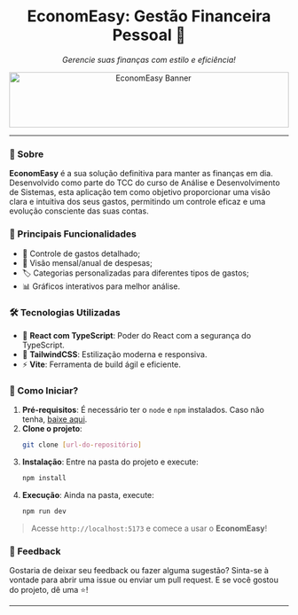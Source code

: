 <h1 align="center">EconomEasy: Gestão Financeira Pessoal 🚀</h1>
<p align="center">
  <i>Gerencie suas finanças com estilo e eficiência!</i>
</p>

<p align="center">
  <img src="https://images.unsplash.com/photo-1593672755342-741a7f868732?ixlib=rb-4.0.3&ixid=M3wxMjA3fDB8MHxwaG90by1wYWdlfHx8fGVufDB8fHx8fA%3D%3D&auto=format&fit=crop&w=870&q=80" alt="EconomEasy Banner" width="100%" height="100px">
</p>

---

### 🌌 Sobre

**EconomEasy** é a sua solução definitiva para manter as finanças em dia. Desenvolvido como parte do TCC do curso de Análise e Desenvolvimento de Sistemas, esta aplicação tem como objetivo proporcionar uma visão clara e intuitiva dos seus gastos, permitindo um controle eficaz e uma evolução consciente das suas contas.

### 🌟 Principais Funcionalidades

- 💼 Controle de gastos detalhado;
- 📆 Visão mensal/anual de despesas;
- 🏷 Categorias personalizadas para diferentes tipos de gastos;
- 📊 Gráficos interativos para melhor análise.

### 🛠 Tecnologias Utilizadas

- 📘 **React com TypeScript**: Poder do React com a segurança do TypeScript.
- 🎨 **TailwindCSS**: Estilização moderna e responsiva.
- ⚡ **Vite**: Ferramenta de build ágil e eficiente.

### 🚀 Como Iniciar?

1. **Pré-requisitos**: É necessário ter o `node` e `npm` instalados. Caso não tenha, [baixe aqui](https://nodejs.org/).
2. **Clone o projeto**:
    ```bash
    git clone [url-do-repositório]
    ```
3. **Instalação**:
    Entre na pasta do projeto e execute:
    ```bash
    npm install
    ```
4. **Execução**:
    Ainda na pasta, execute:
    ```bash
    npm run dev
    ```

> Acesse `http://localhost:5173` e comece a usar o **EconomEasy**!

### 💌 Feedback

Gostaria de deixar seu feedback ou fazer alguma sugestão? Sinta-se à vontade para abrir uma issue ou enviar um pull request. E se você gostou do projeto, dê uma ⭐️!

---
